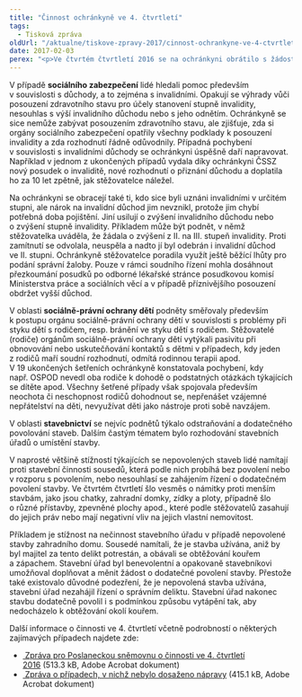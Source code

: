 ```yaml
---
title: "Činnost ochránkyně ve 4. čtvrtletí"
tags:
  - Tisková zpráva
oldUrl: "/aktualne/tiskove-zpravy-2017/cinnost-ochrankyne-ve-4-ctvrtleti"
date: 2017-02-03
perex: "<p>Ve čtvrtém čtvrtletí 2016 se na ochránkyni obrátilo s žádostí o pomoc a radu 2050 osob. Nejčastěji se jejich problémy týkaly sociálního zabezpečení (375 případů), staveb a územního plánování (137 případů), činnosti Vězeňské služby ČR (99 případů) a sociálně-právní ochrany dětí (93 případů). V 58 podnětech lidé namítali diskriminaci ve smyslu antidiskriminačního zákona, a to zejména v oblasti práce a zaměstnání. V rámci prevence špatného zacházení a dohledu nad omezováním osobní svobody realizovala ochránkyně 5 systematických návštěv tří zařízení pro děti vyžadující okamžitou pomoc, léčebny dlouhodobě nemocných a věznice a ústavu pro výkon zabezpečovací detence.</p>"
---
```


<!-- imported from the old website -->

<p>V případě <b>sociálního zabezpečení</b> lidé hledali pomoc především v souvislosti s důchody, a to zejména s invalidními. Opakují se výhrady vůči posouzení zdravotního stavu pro účely stanovení stupně invalidity, nesouhlas s výší invalidního důchodu nebo s jeho odnětím. Ochránkyně se sice nemůže zabývat posouzením zdravotního stavu, ale zjišťuje, zda si orgány sociálního zabezpečení opatřily všechny podklady k posouzení invalidity a zda rozhodnutí řádně odůvodnily. Případná pochybení v souvislosti s invalidními důchody se ochránkyni úspěšně daří napravovat. Například v jednom z ukončených případů vydala díky ochránkyni ČSSZ nový posudek o invaliditě, nové rozhodnutí o přiznání důchodu a doplatila ho za 10 let zpětně, jak stěžovatelce náležel.</p> <p>Na ochránkyni se obracejí také ti, kdo sice byli uznáni invalidními v určitém stupni, ale nárok na invalidní důchod jim nevznikl, protože jim chybí potřebná doba pojištění. Jiní usilují o zvýšení invalidního důchodu nebo o zvýšení stupně invalidity. Příkladem může být podnět, v němž stěžovatelka uváděla, že žádala o zvýšení z II. na III. stupeň invalidity. Proti zamítnutí se odvolala, neuspěla a nadto jí byl odebrán i invalidní důchod ve II. stupni. Ochránkyně stěžovatelce poradila využít ještě běžící lhůty pro podání správní žaloby. Pouze v rámci soudního řízení mohla dosáhnout přezkoumání posudků po odborné lékařské stránce posudkovou komisí Ministerstva práce a sociálních věcí a v případě příznivějšího posouzení obdržet vyšší důchod.</p> <p>V oblasti <b>sociálně-právní ochrany dětí</b> podněty směřovaly především k postupu orgánu sociálně-právní ochrany dětí v souvislosti s problémy při styku dětí s rodičem, resp. bránění ve styku dětí s rodičem. Stěžovatelé (rodiče) orgánům sociálně-právní ochrany dětí vytýkali pasivitu při obnovování nebo uskutečňování kontaktů s dětmi v případech, kdy jeden z rodičů maří soudní rozhodnutí, odmítá rodinnou terapii apod. V 19 ukončených šetřeních ochránkyně konstatovala pochybení, kdy např. OSPOD nevedl oba rodiče k dohodě o podstatných otázkách týkajících se dítěte apod. Všechny šetřené případy však spojovala především neochota či neschopnost rodičů dohodnout se, nepřenášet vzájemné nepřátelství na děti, nevyužívat děti jako nástroje proti sobě navzájem.</p> <p>V oblasti <b>stavebnictví</b> se nejvíc podnětů týkalo odstraňování a dodatečného povolování staveb. Dalším častým tématem bylo rozhodování stavebních úřadů o umístění stavby. </p> <p>V naprosté většině stížností týkajících se nepovolených staveb lidé namítají proti stavební činnosti sousedů, která podle nich probíhá bez povolení nebo v rozporu s povolením, nebo nesouhlasí se zahájením řízení o dodatečném povolení stavby. Ve čtvrtém čtvrtletí šlo vesměs o námitky proti menším stavbám, jako jsou chatky, zahradní domky, zídky a ploty, případně šlo o různé přístavby, zpevněné plochy apod., které podle stěžovatelů zasahují do jejich práv nebo mají negativní vliv na jejich vlastní nemovitost.</p> <p>Příkladem je stížnost na nečinnost stavebního úřadu v případě nepovolené stavby zahradního domu. Sousedé namítali, že je stavba užívána, aniž by byl majitel za tento delikt potrestán, a obávali se obtěžování kouřem a zápachem. Stavební úřad byl benevolentní a opakovaně stavebníkovi umožňoval doplňovat a měnit žádost o dodatečné povolení stavby. Přestože také existovalo důvodné podezření, že je nepovolená stavba užívána, stavební úřad nezahájil řízení o správním deliktu. Stavební úřad nakonec stavbu dodatečně povolil i s podmínkou způsobu vytápění tak, aby nedocházelo k obtěžování okolí kouřem.</p> <p>Další informace o činnosti ve 4. čtvrtletí včetně podrobností o některých zajímavých případech najdete zde:</p><ul><li><a title="Otevření do nového okna" href="/uploads-import/zpravy_pro_poslaneckou_snemovnu/Ctvrtletky/2016/2016_4-Q.pdf" target="_blank"> Zpráva pro Poslaneckou sněmovnu o činnosti ve 4. čtvrtletí 2016</a> (513.3 kB, Adobe Acrobat dokument)</li><li><a title="Otevření do nového okna" href="/uploads-import/zpravy_pro_poslaneckou_snemovnu/Ctvrtletky/2016/2016_4-Q_sankce.pdf" target="_blank"> Zpráva o případech, v nichž nebylo dosaženo nápravy</a> (415.1 kB, Adobe Acrobat dokument)</li></ul>
